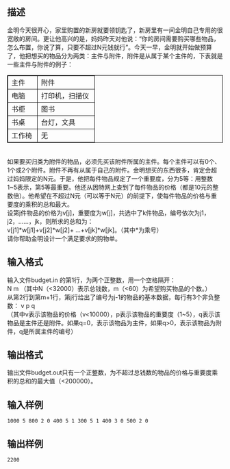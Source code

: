 ## 描述

<p> 金明今天很开心，家里购置的新房就要领钥匙了，新房里有一间金明自己专用的很宽敞的房间。更让他高兴的是，妈妈昨天对他说：“你的房间需要购买哪些物品，怎么布置，你说了算，只要不超过N元钱就行”。今天一早，金明就开始做预算了，他把想买的物品分为两类：主件与附件，附件是从属于某个主件的，下表就是一些主件与附件的例子： </p> <p> <table style="width:100%;" cellpadding="2" cellspacing="0" border="1" bordercolor="#000000"> <tbody> <tr> <td> 主件 </td> <td> 附件 </td> </tr> <tr> <td> 电脑 </td> <td> 打印机，扫描仪 </td> </tr> <tr> <td> 书柜 </td> <td> 图书 </td> </tr> <tr> <td> 书桌 </td> <td> 台灯，文具 </td> </tr> <tr> <td> 工作椅 </td> <td> 无 </td> </tr> </tbody> </table> <br /> 如果要买归类为附件的物品，必须先买该附件所属的主件。每个主件可以有0个、1个或2个附件。附件不再有从属于自己的附件。金明想买的东西很多，肯定会超过妈妈限定的N元。于是，他把每件物品规定了一个重要度，分为5等：用整数1~5表示，第5等最重要。他还从因特网上查到了每件物品的价格（都是10元的整数倍）。他希望在不超过N元（可以等于N元）的前提下，使每件物品的价格与重要度的乘积的总和最大。<br /> 设第j件物品的价格为v[j]，重要度为w[j]，共选中了k件物品，编号依次为j1，j2，……，jk，则所求的总和为：<br /> v[j1]*w[j1]+v[j2]*w[j2]+ …+v[jk]*w[jk]。（其中*为乘号）<br /> 请你帮助金明设计一个满足要求的购物单。 </p>

## 输入格式

输入文件budget.in 的第1行，为两个正整数，用一个空格隔开：<br /> N m （其中N（<32000）表示总钱数，m（<60）为希望购买物品的个数。）<br /> 从第2行到第m+1行，第j行给出了编号为j-1的物品的基本数据，每行有3个非负整数： v p q<br /> （其中v表示该物品的价格（v<10000），p表示该物品的重要度（1~5），q表示该物品是主件还是附件。如果q=0，表示该物品为主件，如果q>0，表示该物品为附件，q是所属主件的编号）<br />

## 输出格式

输出文件budget.out只有一个正整数，为不超过总钱数的物品的价格与重要度乘积的总和的最大值（<200000）。

## 输入样例

```plaintext
1000 5 800 2 0 400 5 1 300 5 1 400 3 0 500 2 0
```

## 输出样例

```plaintext
2200
```



 



 

